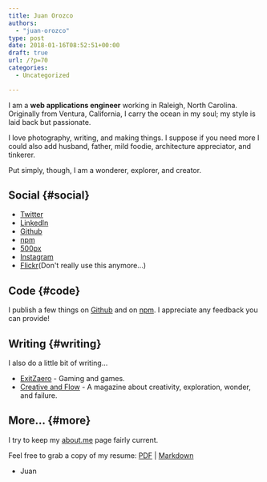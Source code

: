 ```yaml
---
title: Juan Orozco
authors: 
  - "juan-orozco"
type: post
date: 2018-01-16T08:52:51+00:00
draft: true
url: /?p=70
categories:
  - Uncategorized

---
```

I am a **web applications engineer** working in Raleigh, North Carolina. Originally from Ventura, California, I carry the ocean in my soul; my style is laid back but passionate.

I love photography, writing, and making things. I suppose if you need more I could also add husband, father, mild foodie, architecture appreciator, and tinkerer.

Put simply, though, I am a <span class="motto">wonderer, explorer, and creator</span>.

## Social {#social}

  * [Twitter][1]
  * [LinkedIn][2]
  * [Github][3]
  * [npm][4]
  * [500px][5]
  * [Instagram][6]
  * [Flickr][7](Don't really use this anymore...)

## Code {#code}

I publish a few things on [Github][3] and on [npm][4]. I appreciate any feedback you can provide!

## Writing {#writing}

I also do a little bit of writing...

  * [ExitZaero][8] - Gaming and games.
  * [Creative and Flow][9] - A magazine about creativity, exploration, wonder, and failure.

## More... {#more}

I try to keep my [about.me][10] page fairly current.

Feel free to grab a copy of my resume: [PDF][11] | [Markdown][12]

- Juan

 [1]: https://twitter.com/guamaso
 [2]: https://www.linkedin.com/in/juan-orozco/
 [3]: https://github.com/Macrofig
 [4]: https://www.npmjs.com/~macrofig
 [5]: https://500px.com/macrofig
 [6]: https://www.instagram.com/guamaso/
 [7]: https://www.flickr.com/photos/juanthedesigner/
 [8]: http://exitzaero.com
 [9]: http://creativeandflow.com
 [10]: http://about.me/juanorozco
 [11]: /resume/resume.pdf
 [12]: /resume/resume.md